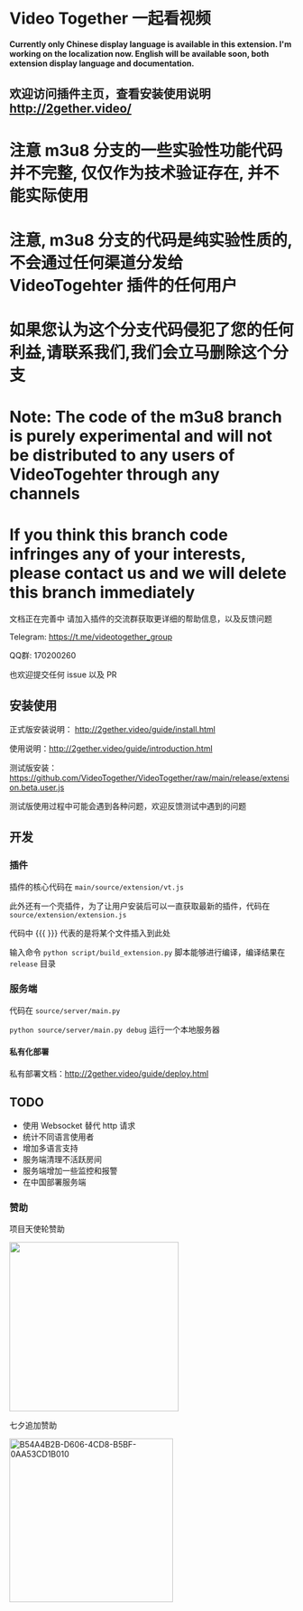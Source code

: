 # <a name="0">Video Together 一起看视频</a>

**Currently only Chinese display language is available in this extension. I'm working on the localization now. English will be available soon, both extension display language and documentation.**

## 欢迎访问插件主页，查看安装使用说明 http://2gether.video/

# 注意 m3u8 分支的一些实验性功能代码并不完整, 仅仅作为技术验证存在, 并不能实际使用

# 注意, m3u8 分支的代码是纯实验性质的, 不会通过任何渠道分发给 VideoTogehter 插件的任何用户

# 如果您认为这个分支代码侵犯了您的任何利益,请联系我们,我们会立马删除这个分支

# Note: The code of the m3u8 branch is purely experimental and will not be distributed to any users of VideoTogehter through any channels

# If you think this branch code infringes any of your interests, please contact us and we will delete this branch immediately

文档正在完善中
请加入插件的交流群获取更详细的帮助信息，以及反馈问题

Telegram: https://t.me/videotogether_group

QQ群: 170200260

也欢迎提交任何 issue 以及 PR

## 安装使用

正式版安装说明： http://2gether.video/guide/install.html

使用说明：http://2gether.video/guide/introduction.html


测试版安装：https://github.com/VideoTogether/VideoTogether/raw/main/release/extension.beta.user.js

测试版使用过程中可能会遇到各种问题，欢迎反馈测试中遇到的问题

## 开发

### 插件

插件的核心代码在 `main/source/extension/vt.js`

此外还有一个壳插件，为了让用户安装后可以一直获取最新的插件，代码在 `source/extension/extension.js`

代码中 {{{ }}} 代表的是将某个文件插入到此处

输入命令 `python script/build_extension.py` 脚本能够进行编译，编译结果在 `release` 目录

### 服务端

代码在 `source/server/main.py` 

`python source/server/main.py debug` 运行一个本地服务器

#### 私有化部署

私有部署文档：http://2gether.video/guide/deploy.html

## TODO

- 使用 Websocket 替代 http 请求
- 统计不同语言使用者
- 增加多语言支持
- 服务端清理不活跃房间
- 服务端增加一些监控和报警
- 在中国部署服务端


### 赞助

项目天使轮赞助

<img src="https://user-images.githubusercontent.com/23057110/175770059-c8faad24-dc79-42da-9359-bf462eb7e884.png" width="300">

七夕追加赞助

<img width="290" alt="B54A4B2B-D606-4CD8-B5BF-0AA53CD1B010" src="https://user-images.githubusercontent.com/23057110/182861201-022c9460-9174-47ce-b8d8-3ab3ff737e25.png">

